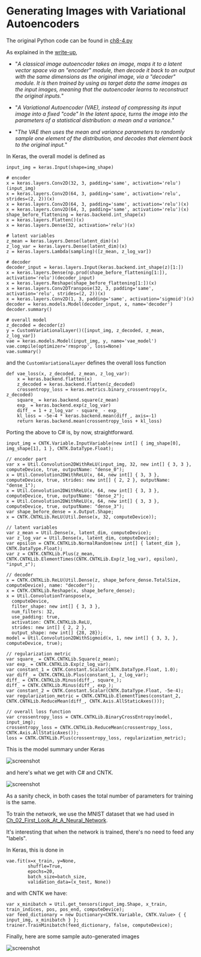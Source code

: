 ﻿# Generating Images with Variational Autoencoders

The original Python code can be found in [ch8-4.py](../../Python/ch8-4.py)

As explained in the [write-up](https://github.com/fchollet/deep-learning-with-python-notebooks/blob/master/8.4-generating-images-with-vaes.ipynb), 

* "_A classical image autoencoder takes an image, 
maps it to a latent vector space via an "encoder" 
module, then decode it back to an output with the same dimensions 
as the original image, via a "decoder" module. It is then trained by using as target data the same images as the input images, meaning that the autoencoder learns to reconstruct the original inputs._"

* "_A Variational Autoencoder (VAE), instead of 
compressing its input image into a fixed "code" 
In the latent space, turns the image 
into the parameters of a statistical distribution: a mean and 
a variance._"

* "_The VAE then uses the mean and variance parameters to randomly sample one element of the distribution, and decodes that element back to the original input._"

In Keras, the overall model is defined as
```
input_img = keras.Input(shape=img_shape)

# encoder
x = keras.layers.Conv2D(32, 3, padding='same', activation='relu')(input_img)
x = keras.layers.Conv2D(64, 3, padding='same', activation='relu', strides=(2, 2))(x)
x = keras.layers.Conv2D(64, 3, padding='same', activation='relu')(x)
x = keras.layers.Conv2D(64, 3, padding='same', activation='relu')(x)
shape_before_flattening = keras.backend.int_shape(x)
x = keras.layers.Flatten()(x)
x = keras.layers.Dense(32, activation='relu')(x)

# latent variables
z_mean = keras.layers.Dense(latent_dim)(x)
z_log_var = keras.layers.Dense(latent_dim)(x)
z = keras.layers.Lambda(sampling)([z_mean, z_log_var])

# decoder
decoder_input = keras.layers.Input(keras.backend.int_shape(z)[1:])
x = keras.layers.Dense(np.prod(shape_before_flattening[1:]), activation='relu')(decoder_input)
x = keras.layers.Reshape(shape_before_flattening[1:])(x)
x = keras.layers.Conv2DTranspose(32, 3, padding='same', activation='relu', strides=(2, 2))(x)
x = keras.layers.Conv2D(1, 3, padding='same', activation='sigmoid')(x)
decoder = keras.models.Model(decoder_input, x, name='decoder')
decoder.summary()

# overall model
z_decoded = decoder(z)
y = CustomVariationalLayer()([input_img, z_decoded, z_mean, z_log_var])
vae = keras.models.Model(input_img, y, name='vae_model')
vae.compile(optimizer='rmsprop', loss=None)
vae.summary()
```

and the `CustomVariationalLayer` defines the overall loss function
```
def vae_loss(x, z_decoded, z_mean, z_log_var):
    x = keras.backend.flatten(x)
    z_decoded = keras.backend.flatten(z_decoded)
    crossentropy_loss = keras.metrics.binary_crossentropy(x, z_decoded)
    square_ = keras.backend.square(z_mean)
    exp_ = keras.backend.exp(z_log_var)
    diff_ = 1 + z_log_var - square_ - exp_
    kl_loss = -5e-4 * keras.backend.mean(diff_, axis=-1)
    return keras.backend.mean(crossentropy_loss + kl_loss)
```

Porting the above to C# is, by now, straightforward. 
```
input_img = CNTK.Variable.InputVariable(new int[] { img_shape[0], img_shape[1], 1 }, CNTK.DataType.Float);

// encoder part
var x = Util.Convolution2DWithReLU(input_img, 32, new int[] { 3, 3 }, computeDevice, true, outputName: "dense_0");
x = Util.Convolution2DWithReLU(x, 64, new int[] { 3, 3 }, computeDevice, true, strides: new int[] { 2, 2 }, outputName: "dense_1");
x = Util.Convolution2DWithReLU(x, 64, new int[] { 3, 3 }, computeDevice, true, outputName: "dense_2");
x = Util.Convolution2DWithReLU(x, 64, new int[] { 3, 3 }, computeDevice, true, outputName: "dense_3");
var shape_before_dense = x.Output.Shape;
x = CNTK.CNTKLib.ReLU(Util.Dense(x, 32, computeDevice));
     
// latent variables
var z_mean = Util.Dense(x, latent_dim, computeDevice);
var z_log_var = Util.Dense(x, latent_dim, computeDevice);
var epsilon = CNTK.CNTKLib.NormalRandom(new int[] { latent_dim }, CNTK.DataType.Float);
var z = CNTK.CNTKLib.Plus(z_mean, CNTK.CNTKLib.ElementTimes(CNTK.CNTKLib.Exp(z_log_var), epsilon), "input_z");

// decoder
x = CNTK.CNTKLib.ReLU(Util.Dense(z, shape_before_dense.TotalSize, computeDevice), name: "decoder");
x = CNTK.CNTKLib.Reshape(x, shape_before_dense);
x = Util.ConvolutionTranspose(x, 
  computeDevice, 
  filter_shape: new int[] { 3, 3 }, 
  num_filters: 32, 
  use_padding: true,
  activation: CNTK.CNTKLib.ReLU,
  strides: new int[] { 2, 2 },
  output_shape: new int[] {28, 28});
model = Util.Convolution2DWithSigmoid(x, 1, new int[] { 3, 3, }, computeDevice, true);

// regularization metric
var square_ = CNTK.CNTKLib.Square(z_mean);
var exp_ = CNTK.CNTKLib.Exp(z_log_var);
var constant_1 = CNTK.Constant.Scalar(CNTK.DataType.Float, 1.0);
var diff_ = CNTK.CNTKLib.Plus(constant_1, z_log_var);
diff_ = CNTK.CNTKLib.Minus(diff_, square_);
diff_ = CNTK.CNTKLib.Minus(diff_, exp_);
var constant_2 = CNTK.Constant.Scalar(CNTK.DataType.Float, -5e-4);
var regularization_metric = CNTK.CNTKLib.ElementTimes(constant_2, CNTK.CNTKLib.ReduceMean(diff_, CNTK.Axis.AllStaticAxes()));

// overall loss function
var crossentropy_loss = CNTK.CNTKLib.BinaryCrossEntropy(model, input_img);
crossentropy_loss = CNTK.CNTKLib.ReduceMean(crossentropy_loss, CNTK.Axis.AllStaticAxes());
loss = CNTK.CNTKLib.Plus(crossentropy_loss, regularization_metric);
```

This is the model summary under Keras

![screenshot](keras_summary.png)

and here's what we get with C# and CNTK. 

![screenshot](train.png)

As a sanity check, in both cases the total number of parameters for training is the same. 

To train the network, we use the MNIST dataset that we had used in
[Ch_02_First_Look_At_A_Neural_Network](../Ch_02_First_Look_At_A_Neural_Network). 

It's interesting that when the network is trained, there's no need to feed any "labels". 

In Keras, this is done in
```
vae.fit(x=x_train, y=None,
        shuffle=True,
        epochs=20,
        batch_size=batch_size,
        validation_data=(x_test, None))
```
and with CNTK we have: 
```
var x_minibatch = Util.get_tensors(input_img.Shape, x_train, train_indices, pos, pos_end, computeDevice);
var feed_dictionary = new Dictionary<CNTK.Variable, CNTK.Value> { { input_img, x_minibatch } };
trainer.TrainMinibatch(feed_dictionary, false, computeDevice);
```

Finally, here are some sample auto-generated images

![screenshot](generated_images.png)